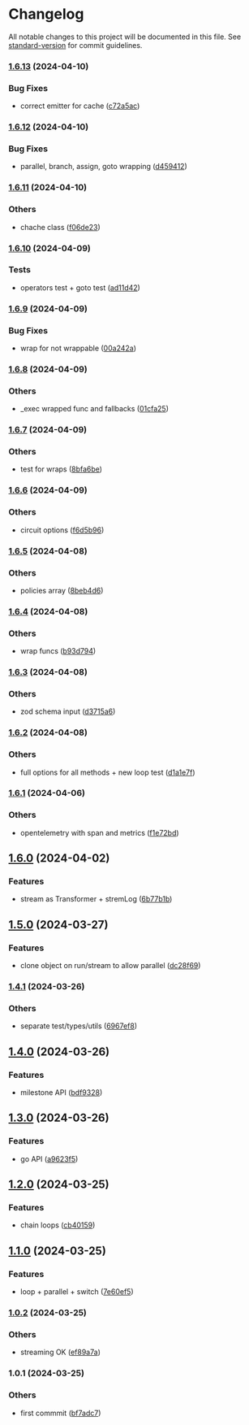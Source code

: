 # Changelog

All notable changes to this project will be documented in this file. See [standard-version](https://github.com/conventional-changelog/standard-version) for commit guidelines.

### [1.6.13](https://bitbucket.org/ttessarolo/runnable/branches/compare/v1.6.12%0Dv1.6.13) (2024-04-10)


### Bug Fixes

* correct emitter for cache ([c72a5ac](https://github.com/ttessarolo/runnable/commits/c72a5ac0c522d7363e4d0bfb51a41233033498bb))

### [1.6.12](https://bitbucket.org/ttessarolo/runnable/branches/compare/v1.6.11%0Dv1.6.12) (2024-04-10)


### Bug Fixes

* parallel, branch, assign, goto wrapping ([d459412](https://github.com/ttessarolo/runnable/commits/d4594128b4a584b21b3d0ee36922bd5ed704b04b))

### [1.6.11](https://bitbucket.org/ttessarolo/runnable/branches/compare/v1.6.10%0Dv1.6.11) (2024-04-10)


### Others

* chache class ([f06de23](https://github.com/ttessarolo/runnable/commits/f06de2317a3e49f66ebdd51c1ee28c8c7533d198))

### [1.6.10](https://bitbucket.org/ttessarolo/runnable/branches/compare/v1.6.9%0Dv1.6.10) (2024-04-09)


### Tests

* operators test + goto test ([ad11d42](https://github.com/ttessarolo/runnable/commits/ad11d42fa8fc2d04108eb07de7d0b3c030581f3d))

### [1.6.9](https://bitbucket.org/ttessarolo/runnable/branches/compare/v1.6.8%0Dv1.6.9) (2024-04-09)


### Bug Fixes

* wrap for not wrappable ([00a242a](https://github.com/ttessarolo/runnable/commits/00a242a794f6e78fdf74bf166fdc5555f2a63da5))

### [1.6.8](https://bitbucket.org/ttessarolo/runnable/branches/compare/v1.6.7%0Dv1.6.8) (2024-04-09)


### Others

* _exec wrapped func and fallbacks ([01cfa25](https://github.com/ttessarolo/runnable/commits/01cfa251e8d0ccbae694881403b8f6db840db71b))

### [1.6.7](https://bitbucket.org/ttessarolo/runnable/branches/compare/v1.6.6%0Dv1.6.7) (2024-04-09)


### Others

* test for wraps ([8bfa6be](https://github.com/ttessarolo/runnable/commits/8bfa6be49ac63262ade605f236b9230c753775f1))

### [1.6.6](https://bitbucket.org/ttessarolo/runnable/branches/compare/v1.6.5%0Dv1.6.6) (2024-04-09)


### Others

* circuit options ([f6d5b96](https://github.com/ttessarolo/runnable/commits/f6d5b96683eaf61babd5e4775c669db145f2066e))

### [1.6.5](https://bitbucket.org/ttessarolo/runnable/branches/compare/v1.6.4%0Dv1.6.5) (2024-04-08)


### Others

* policies array ([8beb4d6](https://github.com/ttessarolo/runnable/commits/8beb4d61e57ca8916e72be8aacba046032054c97))

### [1.6.4](https://bitbucket.org/ttessarolo/runnable/branches/compare/v1.6.3%0Dv1.6.4) (2024-04-08)


### Others

* wrap funcs ([b93d794](https://github.com/ttessarolo/runnable/commits/b93d79415a7d2f7434b58c08c82f5e428d12e3a7))

### [1.6.3](https://bitbucket.org/ttessarolo/runnable/branches/compare/v1.6.2%0Dv1.6.3) (2024-04-08)


### Others

* zod schema input ([d3715a6](https://github.com/ttessarolo/runnable/commits/d3715a65f2b6a1785272ed1393e9e642f505bd75))

### [1.6.2](https://bitbucket.org/ttessarolo/runnable/branches/compare/v1.6.1%0Dv1.6.2) (2024-04-08)


### Others

* full options for all methods + new loop test ([d1a1e7f](https://github.com/ttessarolo/runnable/commits/d1a1e7f0ee4245390d382d63b94d2fb4e182b1ed))

### [1.6.1](https://bitbucket.org/ttessarolo/runnable/branches/compare/v1.6.0%0Dv1.6.1) (2024-04-06)


### Others

* opentelemetry with span and metrics ([f1e72bd](https://github.com/ttessarolo/runnable/commits/f1e72bd87458a8ffe763d3f2470603f922cffcf4))

## [1.6.0](https://bitbucket.org/ttessarolo/runnable/branches/compare/v1.5.0%0Dv1.6.0) (2024-04-02)


### Features

* stream as Transformer + stremLog ([6b77b1b](https://github.com/ttessarolo/runnable/commits/6b77b1b03a2232da4a05330804c7caa940f850fb))

## [1.5.0](https://bitbucket.org/ttessarolo/runnable/branches/compare/v1.4.1%0Dv1.5.0) (2024-03-27)


### Features

* clone object on run/stream to allow parallel ([dc28f69](https://github.com/ttessarolo/runnable/commits/dc28f6998da8989e3995ed6fb03dd9e2e8ad28ba))

### [1.4.1](https://bitbucket.org/ttessarolo/runnable/branches/compare/v1.4.0%0Dv1.4.1) (2024-03-26)


### Others

* separate test/types/utils ([6967ef8](https://github.com/ttessarolo/runnable/commits/6967ef8e0945ff9178ec87301f5aa7d1fd1591fa))

## [1.4.0](https://bitbucket.org/ttessarolo/runnable/branches/compare/v1.3.0%0Dv1.4.0) (2024-03-26)


### Features

* milestone API ([bdf9328](https://github.com/ttessarolo/runnable/commits/bdf9328ea2842790afa49b39b3df7a06b5ef6007))

## [1.3.0](https://bitbucket.org/ttessarolo/runnable/branches/compare/v1.2.0%0Dv1.3.0) (2024-03-26)


### Features

* go API ([a9623f5](https://github.com/ttessarolo/runnable/commits/a9623f5657b60d52e92e8f66ff9c2883c72ca56d))

## [1.2.0](https://bitbucket.org/ttessarolo/runnable/branches/compare/v1.1.0%0Dv1.2.0) (2024-03-25)


### Features

* chain loops ([cb40159](https://github.com/ttessarolo/runnable/commits/cb40159f97289d0f4a6c17fd28365f09dc103338))

## [1.1.0](https://bitbucket.org/ttessarolo/runnable/branches/compare/v1.0.2%0Dv1.1.0) (2024-03-25)


### Features

* loop + parallel + switch ([7e60ef5](https://github.com/ttessarolo/runnable/commits/7e60ef541c0ca88342ef8e98d3ade7128b6b38ce))

### [1.0.2](https://bitbucket.org/ttessarolo/runnable/branches/compare/v1.0.1%0Dv1.0.2) (2024-03-25)


### Others

* streaming OK ([ef89a7a](https://github.com/ttessarolo/runnable/commits/ef89a7abb1d89251569ef444512d35349e4dba59))

### 1.0.1 (2024-03-25)


### Others

* first commmit ([bf7adc7](https://github.com/ttessarolo/runnable/commits/bf7adc70a7a0788d1871d51fce3fedde1e0a8117))
